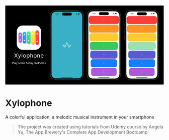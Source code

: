![App Banner](Documentation/AppBanner.png)

# Xylophone

A colorful application, a melodic musical instrument in your smartphone


>The project was created using tutorials from Udemy course by Angela Yu, The App Brewery's Complete App Development Bootcamp
